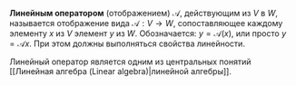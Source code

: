 **Линейным оператором** (отображением) $\mathcal{A}$, действующим из $V$ в $W$, называется отображение вида $\mathcal A: V \rightarrow W$, сопоставляющее каждому элементу $x$ из $V$ элемент $y$ из $W$. Обозначается: $y = \mathcal A(x)$, или просто $y = \mathcal Ax$. При этом должны выполняться свойства линейности.

Линейный оператор является одним из центральных понятий [[Линейная алгебра (Linear algebra)|линейной алгебры]].